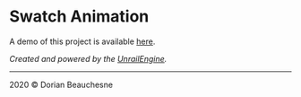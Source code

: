 # Swatch Animation

A demo of this project is available [here](https://d0rianb.github.io/SwatchDemo/).

*Created and powered by the [UnrailEngine](https://github.com/d0rianb/UnrailEngine).*

* * *

2020 &copy; Dorian Beauchesne
